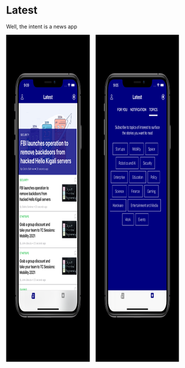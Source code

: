 # Latest
Well, the intent is a news app

<img alt="Home View" width="45%" height="890" src="Screenshots/2.jpg">&nbsp;&nbsp;&nbsp;&nbsp;<img alt="Settings View" width="45%" height="890" src="Screenshots/1.jpg">
